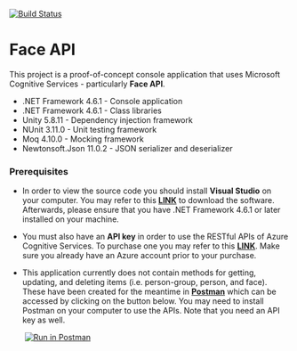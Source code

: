 [![Build Status](https://dev.azure.com/joshmonreal/face-api/_apis/build/status/Continuous%20Integration)](https://dev.azure.com/joshmonreal/face-api/_build/latest?definitionId=6)

# Face API
This project is a proof-of-concept console application that uses Microsoft Cognitive Services - particularly **Face API**.

- .NET Framework 4.6.1 - Console application
- .NET Framework 4.6.1 - Class libraries
- Unity 5.8.11 - Dependency injection framework
- NUnit 3.11.0 - Unit testing framework
- Moq 4.10.0 - Mocking framework
- Newtonsoft.Json 11.0.2 - JSON serializer and deserializer

### Prerequisites
- In order to view the source code you should install **Visual Studio** on your computer. You may refer to this [**LINK**](https://visualstudio.microsoft.com/) to download the software. Afterwards, please ensure that you have .NET Framework 4.6.1 or later installed on your machine.

- You must also have an **API key** in order to use the RESTful APIs of Azure Cognitive Services. To purchase one you may refer to this [**LINK**](https://azure.microsoft.com/en-us/services/cognitive-services/face/). Make sure you already have an Azure account prior to your purchase.

- This application currently does not contain methods for getting, updating, and deleting items (i.e. person-group, person, and face). These have been created for the meantime in [**Postman**](https://www.getpostman.com/) which can be accessed by clicking on the button below. You may need to install Postman on your computer to use the APIs. Note that you need an API key as well.

&nbsp;&nbsp;&nbsp;&nbsp;&nbsp;&nbsp;&nbsp;[![Run in Postman](https://run.pstmn.io/button.svg)](https://app.getpostman.com/run-collection/4529d7f3b3879c775c27)
